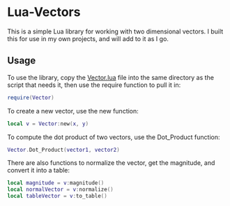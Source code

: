 # Lua-Vectors

This is a simple Lua library for working with two dimensional vectors. I built this for use in my own projects, and will add to it as I go.

## Usage
To use the library, copy the [Vector.lua](Vector.lua) file into the same directory as the script that needs it, then use the require function to pull it in:
```lua
require(Vector)
```

To create a new vector, use the new function:
```lua
local v = Vector:new(x, y)
```

To compute the dot product of two vectors, use the Dot_Product function:
```lua
Vector.Dot_Product(vector1, vector2)
```

There are also functions to normalize the vector, get the magnitude, and convert it into a table:
```lua
local magnitude = v:magnitude()
local normalVector = v:normalize()
local tableVector = v:to_table()
```
